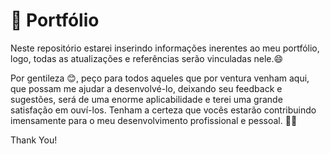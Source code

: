 # 🚀 Portfólio

Neste repositório estarei inserindo informações inerentes ao meu portfólio, logo, todas as atualizações e referências serão vinculadas nele.😄

Por gentileza 😊, peço para todos aqueles que por ventura venham aqui, que possam me ajudar a desenvolvé-lo, deixando seu feedback e sugestões, será de uma enorme aplicabilidade e terei uma grande satisfação em ouví-los. Tenham a certeza que vocês estarão contribuindo imensamente para o meu desenvolvimento profissional e pessoal. 🥰😚   

Thank You!